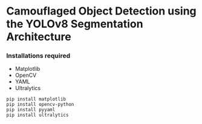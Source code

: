 # Camouflaged Object Detection using the YOLOv8 Segmentation Architecture


### Installations required
<ul>
    <li>Matplotlib</li>
    <li>OpenCV</li>
    <li>YAML</li>
    <li>Ultralytics</li>
</ul>

```
pip install matplotlib
pip install opencv-python
pip install pyyaml
pip install ultralytics
```
